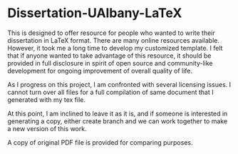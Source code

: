 # Dissertation-UAlbany-LaTeX

This is designed to offer resource for people who wanted to write their dissertation in LaTeX format.  There are many online resources available.  However, it took me a long time to develop my customized template.  I felt that if anyone wanted to take advantage of this resource, it should be provided in full disclosure in spirit of open source and community-like development for ongoing improvement of overall quality of life.

As I progress on this project, I am confronted with several licensing issues.  I cannot turn over all files for a full compilation of same document that I generated with my tex file.  

At this point, I am inclined to leave it as it is, and if someone is interested in generating a copy, either create branch and we can work together to make a new version of this work.

A copy of original PDF file is provided for comparing purposes.

